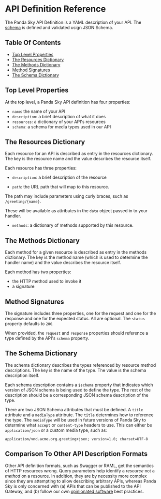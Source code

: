 # API Definition Reference

The Panda Sky API Definition is a YAML description of your API.
The [schema][] is defined and validated usign JSON Schema.

[schema]:https://github.com/pandastrike/panda-sky/blob/master/schema/definition.yaml

## Table Of Contents

- [Top Level Properties](#top-level-properties)
- [The Resources Dictionary](#the-resources-dictionary)
- [The Methods Dictionary](#the-methods-dictionary)
- [Method Signatures](#method-signatures)
- [The Schema Dictionary](#the-schema-dictionary)

## Top Level Properties

At the top level, a Panda Sky API definition
has four properties:

- `name`: the name of your API
- `description`: a brief description of what it does
- `resources`: a dictionary of your API's resources
- `schema`: a schema for media types used in our API

## The Resources Dictionary

Each resource for an API
is described as entry in the resources dictionary.
The key is the resource name
and the value describes the resource itself.

Each resource has three properties:

- `description`: a brief description of the resource

- `path`: the URL path that will map to this resource.

The path may include parameters using curly braces,
such as `/greeting/{name}`.

These will be available as attributes in the `data`
object passed in to your handler.

- `methods`: a dictionary of methods supported by this resource.


## The Methods Dictionary

Each method for a given resource
is described as entry in the methods dictionary.
The key is the method name
(which is used to determine the handler name)
and the value describes the resource itself.

Each method has two properties:

- the HTTP method used to invoke it
- a signature

## Method Signatures

The signature includes three properties,
one for the request and one for the response
and one for the expected status.
All are optional.
The `status` property defaults to `200`.

When provided, the `request` and `response`
properties should reference a type defined
by the API's `schema` property.

## The Schema Dictionary

The schema dictionary describes the types
referenced by resource method descriptions.
The key is the name of the type.
The value is the schema description itself.

Each schema description contains
a `$schema` property that indicates which
version of JSON schema is being used
to define the type.
The rest of the description should be
a corresponding JSON schema description
of the type.

There are two JSON Schema attributes that must be defined.
A `title` attribute and a `mediaType` attribute.
The `title` determines how to reference the type.
The `mediaType` will be used in future versions of Panda Sky
to determine what `accept` or `content-type` headers to use.
This can either be `application/json` or a custom media type,
such as:

```
application/vnd.acme.org.greeting+json; version=1.0; charset=UTF-8
```

## Comparison To Other API Description Formats

Other API definition formats, such as Swagger or RAML,
get the semantics of HTTP resources wrong.
Query parameters help identify a _resource_
not a _method_ on a resource.
In addition, they are by necessity more complex
since they are attempting to allow describing
arbitrary APIs, whereas Panda Sky is only concerned with
(a) APIs that can be published to the API Gateway, and
(b) follow our own [opinionated software][] best practices.

[opinionated software]:https://gettingreal.37signals.com/ch04_Make_Opinionated_Software.php
